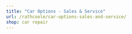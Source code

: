 ```yaml
---
title: "Car Options - Sales & Service"
url: /rathcoole/car-options-sales-and-service/
shop: car repair
---
```

